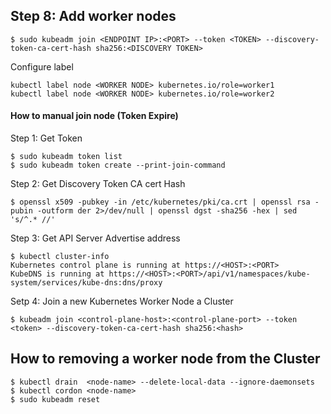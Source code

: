 ## Step 8: Add worker nodes

```
$ sudo kubeadm join <ENDPOINT IP>:<PORT> --token <TOKEN> --discovery-token-ca-cert-hash sha256:<DISCOVERY TOKEN>
```

Configure label

```
kubectl label node <WORKER NODE> kubernetes.io/role=worker1
kubectl label node <WORKER NODE> kubernetes.io/role=worker2
```

#### How to manual join node **(Token Expire)**

Step 1: Get Token

```
$ sudo kubeadm token list
$ sudo kubeadm token create --print-join-command
```

Step 2: Get Discovery Token CA cert Hash

```
$ openssl x509 -pubkey -in /etc/kubernetes/pki/ca.crt | openssl rsa -pubin -outform der 2>/dev/null | openssl dgst -sha256 -hex | sed 's/^.* //'
```

Step 3: Get API Server Advertise address

```
$ kubectl cluster-info
Kubernetes control plane is running at https://<HOST>:<PORT>
KubeDNS is running at https://<HOST>:<PORT>/api/v1/namespaces/kube-system/services/kube-dns:dns/proxy
```

Setp 4: Join a new Kubernetes Worker Node a Cluster

```
$ kubeadm join <control-plane-host>:<control-plane-port> --token <token> --discovery-token-ca-cert-hash sha256:<hash>
```

## How to removing a worker node from the Cluster

```
$ kubectl drain  <node-name> --delete-local-data --ignore-daemonsets
$ kubectl cordon <node-name>
$ sudo kubeadm reset
```
